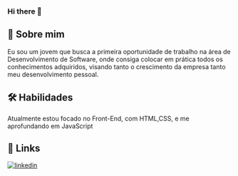 ### Hi there 👋

## 🚀 Sobre mim
Eu sou um jovem que busca a primeira oportunidade de trabalho na área de Desenvolvimento de Software, onde consiga colocar em prática todos os conhecimentos adquiridos, visando tanto o crescimento da empresa tanto meu desenvolvimento pessoal. 

## 🛠 Habilidades
Atualmente estou focado no Front-End, com HTML,CSS, e me aprofundando em JavaScript

## 🔗 Links
[![linkedin](https://img.shields.io/badge/linkedin-0A66C2?style=for-the-badge&logo=linkedin&logoColor=white)](https://www.linkedin.com/in/davisanchessimão/)
